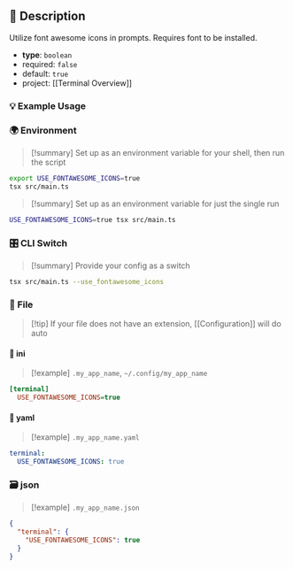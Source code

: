 ## 📜 Description

Utilize font awesome icons in prompts. Requires font to be installed.

- **type**: `boolean`
- required: `false`
- default: `true`
- project: [[Terminal Overview]]

### 💡 Example Usage

### 🌍 Environment

> [!summary] Set up as an environment variable for your shell, then run the script
```bash
export USE_FONTAWESOME_ICONS=true
tsx src/main.ts
```
> [!summary] Set up as an environment variable for just the single run

```bash
USE_FONTAWESOME_ICONS=true tsx src/main.ts
```
### 🎛️ CLI Switch

> [!summary] Provide your config as a switch
```bash
tsx src/main.ts --use_fontawesome_icons
```

### 📁 File
> [!tip] If your file does not have an extension, [[Configuration]] will do auto
#### 📘 ini

> [!example] 
> `.my_app_name`, `~/.config/my_app_name`

```ini
[terminal]
  USE_FONTAWESOME_ICONS=true
```
#### 📄 yaml

> [!example]
> `.my_app_name.yaml`

```yaml
terminal:
  USE_FONTAWESOME_ICONS: true
```
### 🗃️ json

> [!example]
> `.my_app_name.json`

```json
{
  "terminal": {
    "USE_FONTAWESOME_ICONS": true
  }
}
```